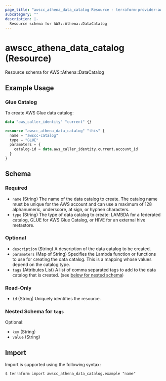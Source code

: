 ```yaml
---
page_title: "awscc_athena_data_catalog Resource - terraform-provider-awscc"
subcategory: ""
description: |-
  Resource schema for AWS::Athena::DataCatalog
---
```


# awscc_athena_data_catalog (Resource)

Resource schema for AWS::Athena::DataCatalog

## Example Usage

### Glue Catalog
To create AWS Glue data catalog:
```terraform
data "aws_caller_identity" "current" {}

resource "awscc_athena_data_catalog" "this" {
  name = "awscc-catalog"
  type = "GLUE"
  parameters = {
    catalog-id = data.aws_caller_identity.current.account_id
  }
}
```

<!-- schema generated by tfplugindocs -->
## Schema

### Required

- `name` (String) The name of the data catalog to create. The catalog name must be unique for the AWS account and can use a maximum of 128 alphanumeric, underscore, at sign, or hyphen characters.
- `type` (String) The type of data catalog to create: LAMBDA for a federated catalog, GLUE for AWS Glue Catalog, or HIVE for an external hive metastore.

### Optional

- `description` (String) A description of the data catalog to be created.
- `parameters` (Map of String) Specifies the Lambda function or functions to use for creating the data catalog. This is a mapping whose values depend on the catalog type.
- `tags` (Attributes List) A list of comma separated tags to add to the data catalog that is created. (see [below for nested schema](#nestedatt--tags))

### Read-Only

- `id` (String) Uniquely identifies the resource.

<a id="nestedatt--tags"></a>
### Nested Schema for `tags`

Optional:

- `key` (String)
- `value` (String)

## Import

Import is supported using the following syntax:

```shell
$ terraform import awscc_athena_data_catalog.example "name"
```